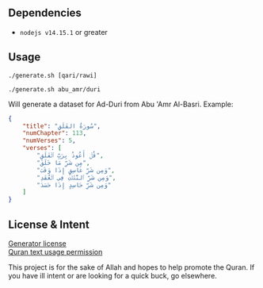 ## Dependencies

* `nodejs v14.15.1` or greater

## Usage

`./generate.sh [qari/rawi]`

`./generate.sh abu_amr/duri`

Will generate a dataset for Ad-Duri from Abu 'Amr Al-Basri. Example:

```json
{
	"title": "سُورَةُ الفَلَقِ",
	"numChapter": 113,
	"numVerses": 5,
	"verses": [
		"قُلۡ أَعُوذُ بِرَبِّ ٱلۡفَلَقِ",
		"مِن شَرِّ مَا خَلَقَ",
		"وَمِن شَرِّ غَاسِقٍ إِذَا وَقَبَ",
		"وَمِن شَرِّ ٱلنَّفَّٰثَٰتِ فِي ٱلۡعُقَدِ",
		"وَمِن شَرِّ حَاسِدٍ إِذَا حَسَدَ"
	]
}
```

## License & Intent

[Generator license](../master/LICENSE)<br>
[Quran text usage permission](../master/LICENSE-mushaf.md)

This project is for the sake of Allah and hopes to help promote the Quran. If you have ill intent or are looking for a quick buck, go elsewhere.
